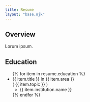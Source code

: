 ```yaml
---
title: Resume
layout: "base.njk"
---
```


## Overview

Lorum ipsum.

## Education

<ul>
{% for item in resume.education %}
    <li>
        {{ item.title }} in {{ item.area }} <br> ( {{ item.topic }} )
        <ul>
            <li>{{ item.institution.name }}</li>
        </ul>
    </li>
{% endfor %}
</ul>
